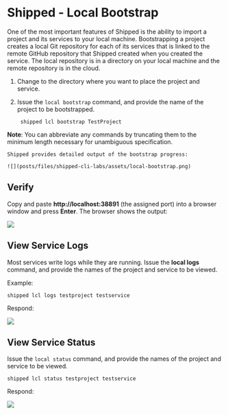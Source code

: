 # Shipped - Local Bootstrap


One of the most important features of Shipped is the ability to import a project and its services to your local machine. Bootstrapping a project creates a local Git repository for each of its services that is linked to the remote GitHub repository that Shipped created when you created the service. The local repository is in a directory on your local machine and the remote repository is in the cloud.

1. Change to the directory where you want to place the project and service.
 
1. Issue the <code>local bootstrap</code> command, and provide the name of the project to be bootstrapped.

        shipped lcl bootstrap TestProject 
**Note**: You can abbreviate any commands by truncating them to the minimum length necessary for unambiguous specification. 

    Shipped provides detailed output of the bootstrap progress:

    ![](posts/files/shipped-cli-labs/assets/local-bootstrap.png)

## Verify
Copy and paste **http://localhost:38891** (the assigned port) into a browser window and press **Enter**.  The browser shows the output:

![](posts/files/shipped-cli-labs/assets/bootstrap-verify.png)


## View Service Logs

Most services write logs while they are running. Issue the **local logs** command, and provide the names of the project and service to be viewed. 

Example:

    shipped lcl logs testproject testservice

Respond:

   ![](posts/files/shipped-cli-labs/assets/local-logs.png)


## View Service Status
Issue the <code>local status</code> command, and provide the names of the project and service to be viewed.

    shipped lcl status testproject testservice

Respond:

  ![](posts/files/shipped-cli-labs/assets/local-status.png)


